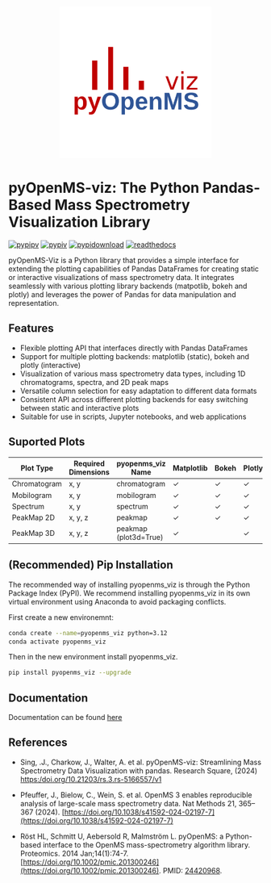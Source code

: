 <div align="center">
    <img src="https://github.com/OpenMS/pyopenms_viz/blob/main/docs/img/pyOpenMSviz_logo_color.png" alt="description" width="300"/>
</div>

# pyOpenMS-viz: The Python Pandas-Based Mass Spectrometry Visualization Library
[![pypipv](https://img.shields.io/pypi/pyversions/pyopenms_viz.svg)](https://img.shields.io/pypi/pyversions/pyopenms_viz)
[![pypiv](https://img.shields.io/pypi/v/pyopenms_viz.svg)](https://img.shields.io/pypi/v/pyopenms_viz
)
[![pypidownload](https://img.shields.io/pypi/dm/pyopenms_viz?color=orange)](https://pypistats.org/packages/pyopenms_viz)
[![readthedocs](https://img.shields.io/readthedocs/pyopenms_viz)](https://pyopenms-viz.readthedocs.io/en/latest/index.html)


pyOpenMS-Viz is a Python library that provides a simple interface for extending the plotting capabilities of Pandas DataFrames for creating static or interactive visualizations of mass spectrometry data. It integrates seamlessly with various plotting library backends (matpotlib, bokeh and plotly) and leverages the power of Pandas for data manipulation and representation.

## Features

- Flexible plotting API that interfaces directly with Pandas DataFrames
- Support for multiple plotting backends: matplotlib (static), bokeh and plotly (interactive)
- Visualization of various mass spectrometry data types, including 1D chromatograms, spectra, and 2D peak maps
- Versatile column selection for easy adaptation to different data formats
- Consistent API across different plotting backends for easy switching between static and interactive plots
- Suitable for use in scripts, Jupyter notebooks, and web applications

## Suported Plots
| **Plot Type**   | **Required Dimensions** | **pyopenms_viz Name**                                     | **Matplotlib** | **Bokeh** | **Plotly** |
|-----------------|-------------------------|-----------------------------------------------------------|----------------|-----------|------------|
| Chromatogram    | x, y                    | chromatogram                                              | ✓              | ✓         | ✓          |
| Mobilogram      | x, y                    | mobilogram                                                | ✓              | ✓         | ✓          |
| Spectrum        | x, y                    | spectrum                                                  | ✓              | ✓         | ✓          |
| PeakMap 2D      | x, y, z                 | peakmap                                                   | ✓              | ✓         | ✓          |
| PeakMap 3D      | x, y, z                 | peakmap (plot3d=True)                                     | ✓              |           | ✓          |


## (Recommended) Pip Installation

The recommended way of installing pyopenms_viz is through the Python Package Index (PyPI). We recommend installing pyopenms_viz in its own virtual environment using Anaconda to avoid packaging conflicts.

First create a new environemnt:

```bash
conda create --name=pyopenms_viz python=3.12
conda activate pyopenms_viz 
```
Then in the new environment install pyopenms_viz.

```bash
pip install pyopenms_viz --upgrade
```

## Documentation

Documentation can be found [here](https://pyopenms-viz.readthedocs.io/en/latest/index.html)

## References

- Sing, .J., Charkow, J., Walter, A. et al. pyOpenMS-viz: Streamlining Mass Spectrometry Data Visualization with pandas. Research Square, (2024) [https:/doi.org/10.21203/rs.3.rs-5166557/v1](https://www.researchsquare.com/article/rs-5166557/v1)
- Pfeuffer, J., Bielow, C., Wein, S. et al. OpenMS 3 enables reproducible analysis of large-scale mass spectrometry data. Nat Methods 21, 365–367 (2024). [https://doi.org/10.1038/s41592-024-02197-7](https://doi.org/10.1038/s41592-024-02197-7)

- Röst HL, Schmitt U, Aebersold R, Malmström L. pyOpenMS: a Python-based interface to the OpenMS mass-spectrometry algorithm library. Proteomics. 2014 Jan;14(1):74-7. [https://doi.org/10.1002/pmic.201300246](https://doi.org/10.1002/pmic.201300246). PMID: [24420968](https://pubmed.ncbi.nlm.nih.gov/24420968/).
